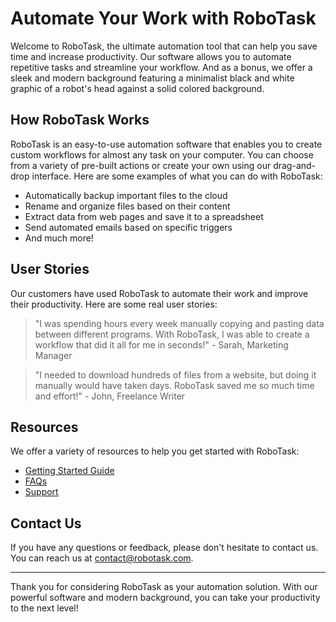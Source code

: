 <!--font:Cinzel-->

# Automate Your Work with RoboTask

Welcome to RoboTask, the ultimate automation tool that can help you save time and increase productivity. Our software allows you to automate repetitive tasks and streamline your workflow. And as a bonus, we offer a sleek and modern background featuring a minimalist black and white graphic of a robot's head against a solid colored background.

## How RoboTask Works

RoboTask is an easy-to-use automation software that enables you to create custom workflows for almost any task on your computer. You can choose from a variety of pre-built actions or create your own using our drag-and-drop interface. Here are some examples of what you can do with RoboTask:

- Automatically backup important files to the cloud
- Rename and organize files based on their content
- Extract data from web pages and save it to a spreadsheet
- Send automated emails based on specific triggers
- And much more!

## User Stories

Our customers have used RoboTask to automate their work and improve their productivity. Here are some real user stories:

> "I was spending hours every week manually copying and pasting data between different programs. With RoboTask, I was able to create a workflow that did it all for me in seconds!" - Sarah, Marketing Manager

> "I needed to download hundreds of files from a website, but doing it manually would have taken days. RoboTask saved me so much time and effort!" - John, Freelance Writer

## Resources

We offer a variety of resources to help you get started with RoboTask:

- [Getting Started Guide](#getting-started)
- [FAQs](#faqs)
- [Support](#support)

## Contact Us

If you have any questions or feedback, please don't hesitate to contact us. You can reach us at [contact@robotask.com](mailto:contact@robotask.com).

---

Thank you for considering RoboTask as your automation solution. With our powerful software and modern background, you can take your productivity to the next level!

<!--

Write me content for website with wallpaper which alt text is:

"A wallpaper with a simple black and white graphic of a robot's head, against a solid colored background."

The name/title of the page should not be 1:1 copy of the alt text but rather a real content of the website which is using this wallpaper.

- Use markdown format 
- Start with heading
- Heading should be short and concise
- The content should look like a real website 
- The website should not be about the wallpaper, wallpaper is just a related background
- Heading should be contain work "wallpaper" or "background"
- Include real sections like references, contact, user stories, etc. use things relevant to the page purpose.
- Feel free to use structure like headings, bullets, numbering, blockquotes, paragraphs, horizontal lines, etc.
- You can use formatting like bold or _italic_
- You can include UTF-8 emojis
- Links should be only #hash anchors (and you can refer to the document itself)
- Do not include images


---


# RoboTask: Automate Your Work with a Robot Wallpaper Background

Welcome to RoboTask, your one-stop-shop for automating repetitive tasks and increasing productivity. Our simple yet powerful software allows you to create custom automation workflows that can save you hours of work every week. And what better way to inspire you than with our robot wallpaper background?

## The Robot Wallpaper Background

Our wallpaper features a minimalist black and white graphic of a robot's head against a solid colored background. It's the perfect representation of the efficiency and precision that our software provides. Plus, it looks great on any device!

## How RoboTask Works

RoboTask allows you to automate almost any task on your computer, from simple file management to complex data processing. You can create custom workflows using our drag-and-drop interface, or choose from a library of pre-built actions. Here are just a few examples of what you can do with RoboTask:

- Automatically backup important files to the cloud
- Rename and organize files based on their content
- Extract data from web pages and save it to a spreadsheet
- Send automated emails based on specific triggers
- And much more!

## User Stories

Don't just take our word for it - here are some real user stories from people who have used RoboTask to automate their work:

> "I was spending hours every week manually copying and pasting data between different programs. With RoboTask, I was able to create a workflow that did it all for me in seconds!" - Sarah, Marketing Manager

> "I needed to download hundreds of files from a website, but doing it manually would have taken days. RoboTask saved me so much time and effort!" - John, Freelance Writer

## References

Check out these resources to learn more about RoboTask:

- [Getting Started Guide](#getting-started)
- [FAQs](#faqs)
- [Support](#support)

## Contact Us

If you have any questions or feedback, we'd love to hear from you! You can reach us at [contact@robotask.com](mailto:contact@robotask.com).

---

Thank you for considering RoboTask as your automation solution. With our powerful software and inspiring robot wallpaper background, you'll be able to take your productivity to the next level!


---


Heading should not include word "wallpaper". The website should not be about the wallpaper itself, wallpaper is just a related background, rewrite whole content.


---


# Automate Your Work with RoboTask

Welcome to RoboTask, the ultimate automation tool that can help you save time and increase productivity. Our software allows you to automate repetitive tasks and streamline your workflow. And as a bonus, we offer a sleek and modern background featuring a minimalist black and white graphic of a robot's head against a solid colored background.

## How RoboTask Works

RoboTask is an easy-to-use automation software that enables you to create custom workflows for almost any task on your computer. You can choose from a variety of pre-built actions or create your own using our drag-and-drop interface. Here are some examples of what you can do with RoboTask:

- Automatically backup important files to the cloud
- Rename and organize files based on their content
- Extract data from web pages and save it to a spreadsheet
- Send automated emails based on specific triggers
- And much more!

## User Stories

Our customers have used RoboTask to automate their work and improve their productivity. Here are some real user stories:

> "I was spending hours every week manually copying and pasting data between different programs. With RoboTask, I was able to create a workflow that did it all for me in seconds!" - Sarah, Marketing Manager

> "I needed to download hundreds of files from a website, but doing it manually would have taken days. RoboTask saved me so much time and effort!" - John, Freelance Writer

## Resources

We offer a variety of resources to help you get started with RoboTask:

- [Getting Started Guide](#getting-started)
- [FAQs](#faqs)
- [Support](#support)

## Contact Us

If you have any questions or feedback, please don't hesitate to contact us. You can reach us at [contact@robotask.com](mailto:contact@robotask.com).

---

Thank you for considering RoboTask as your automation solution. With our powerful software and modern background, you can take your productivity to the next level!

-->
